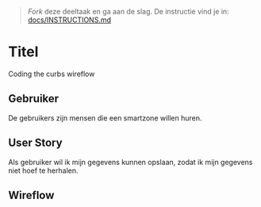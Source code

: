 > _Fork_ deze deeltaak en ga aan de slag. De instructie vind je in: [docs/INSTRUCTIONS.md](docs/INSTRUCTIONS.md)

# Titel
<!-- Geef je opdracht een titel en schrijf in één zin wat het is -->
Coding the curbs wireflow

## Gebruiker
<!-- Het is duidelijk wie de gebruiker is -->
De gebruikers zijn mensen die een smartzone willen huren. 

## User Story
<!-- Er is een User Story geschreven van de interactie -->
Als gebruiker wil ik mijn gegevens kunnen opslaan, zodat ik mijn gegevens niet hoef te herhalen.

## Wireflow
<!-- Toon de wireflow -->

 
